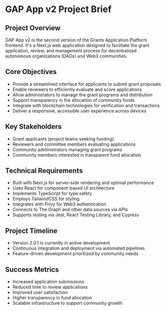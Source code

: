 # GAP App v2 Project Brief

## Project Overview

GAP App v2 is the second version of the Grants Application Platform frontend. It's a Next.js web application designed to facilitate the grant application, review, and management process for decentralized autonomous organizations (DAOs) and Web3 communities.

## Core Objectives

- Provide a streamlined interface for applicants to submit grant proposals
- Enable reviewers to efficiently evaluate and score applications
- Allow administrators to manage the grant programs and distribution
- Support transparency in the allocation of community funds
- Integrate with blockchain technologies for verification and transactions
- Deliver a responsive, accessible user experience across devices

## Key Stakeholders

- Grant applicants (project teams seeking funding)
- Reviewers and committee members evaluating applications
- Community administrators managing grant programs
- Community members interested in transparent fund allocation

## Technical Requirements

- Built with Next.js for server-side rendering and optimal performance
- Uses React for component-based UI architecture
- Implements TypeScript for type safety
- Employs TailwindCSS for styling
- Integrates with Privy for Web3 authentication
- Connects to The Graph and other data sources via APIs
- Supports testing via Jest, React Testing Library, and Cypress

## Project Timeline

- Version 2.0.1 is currently in active development
- Continuous integration and deployment via automated pipelines
- Feature-driven development prioritized by community needs

## Success Metrics

- Increased application submissions
- Reduced time to review applications
- Improved user satisfaction
- Higher transparency in fund allocation
- Scalable infrastructure to support community growth
